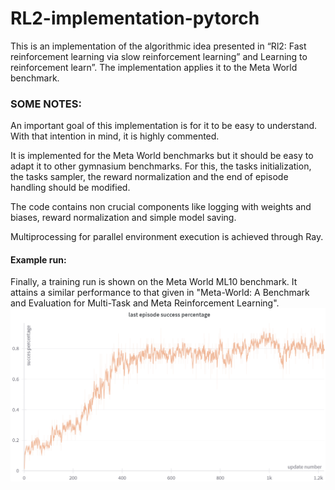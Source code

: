 # RL2-implementation-pytorch
This is an implementation of the algorithmic idea presented in “Rl2: Fast reinforcement learning via slow reinforcement learning” and Learning to reinforcement learn”. The implementation applies it to the Meta World benchmark.


### SOME NOTES:

An important goal of this implementation is for it to be easy to understand. With that intention in mind, it is highly commented.

It is implemented for the Meta World benchmarks but it should be easy to adapt it to other gymnasium benchmarks. For this, the tasks initialization, the tasks sampler, the reward normalization and the end of episode handling should be modified.

The code contains non crucial components like logging with weights and biases, reward normalization and simple model saving.

Multiprocessing for parallel environment execution is achieved through Ray.

#### Example run:
Finally, a training run is shown on the Meta World ML10 benchmark. It attains a similar performance to that given in "Meta-World: A Benchmark and Evaluation for Multi-Task and Meta Reinforcement Learning".
![Screenshot of the project](_assets/ML10_run.png)
